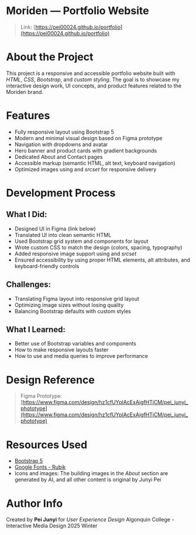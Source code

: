 # Moriden — Portfolio Website
> Link: [https://pei00024.github.io/portfolio](https://pei00024.github.io/portfolio)

# About the Project
This project is a responsive and accessible portfolio website built with *HTML*, *CSS*, *Bootstrap*, and *custom styling*. The goal is to showcase my interactive design work, UI concepts, and product features related to the Moriden brand.

# Features
- Fully responsive layout using Bootstrap 5
- Modern and minimal visual design based on Figma prototype
- Navigation with dropdowns and avatar
- Hero banner and product cards with gradient backgrounds
- Dedicated About and Contact pages
- Accessible markup (semantic HTML, alt text, keyboard navigation)
- Optimized images using *<picture>* and *srcset* for responsive delivery

# Development Process
## What I Did:
- Designed UI in Figma (link below)
- Translated UI into clean semantic HTML
- Used Bootstrap grid system and components for layout
- Wrote custom CSS to match the design (colors, spacing, typography)
- Added responsive image support using *<picture>* and *srcset*
- Ensured accessibility by using proper HTML elements, alt attributes, and keyboard-friendly controls
## Challenges:
- Translating Figma layout into responsive grid layout
- Optimizing image sizes without losing quality
- Balancing Bootstrap defaults with custom styles
## What I Learned:
- Better use of Bootstrap variables and components
- How to make responsive layouts faster
- How to use *<picture>* and media queries to improve performance

# Design Reference
> Figma Prototype: [https://www.figma.com/design/hz1cfUYplAcExAigfHTjCM/pei_junyi_phototype](https://www.figma.com/design/hz1cfUYplAcExAigfHTjCM/pei_junyi_phototype)


# Resources Used
- [Bootstrap 5](https://getbootstrap.com/)
- [Google Fonts - Rubik](https://fonts.google.com/specimen/Rubik)
- Icons and images: The building images in the *About* section are generated by AI, and all other content is original by Junyi Pei

# Author Info
Created by **Pei Junyi** for *User Experience Design*
Algonquin College - Interactive Media Design
2025 Winter